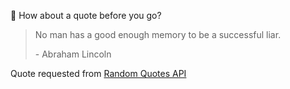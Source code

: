 📣 How about a quote before you go?

> No man has a good enough memory to be a successful liar.
>
> <p>- Abraham Lincoln</p>

Quote requested from [Random Quotes API](https://github.com/lukePeavey/quotable)
